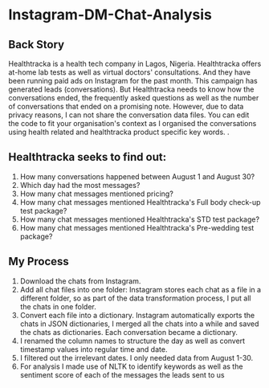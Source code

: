 # Instagram-DM-Chat-Analysis

## Back Story
Healthtracka is a health tech company in Lagos, Nigeria. Healthtracka offers at-home lab tests as well as virtual doctors' consultations. And they have been running paid ads on Instagram for the past month. This campaign has generated leads (conversations). But Healthtracka needs to know how the conversations ended, the frequently asked questions as well as the number of conversations that ended on a promising note. However, due to data privacy reasons, I can not share the conversation data files. You can edit the code to fit your organisation's context as I organised the conversations using health related and healthtracka product specific key words.
.
## Healthtracka seeks to find out:
<ol>
  <li>How many conversations happened between August 1 and August 30?</li>
  <li>Which day had the most messages?</li>
  <li>How many chat messages mentioned pricing?</li>
  <li>How many chat messages mentioned Healthtracka's Full body check-up test package?</li>
  <li>How many chat messages mentioned Healthtracka's STD test package?</li>
  <li>How many chat messages mentioned Healthtracka's Pre-wedding test package?</li>
</ol>

## My Process
<ol>
  <li>Download the chats from Instagram.</li>
  <li>Add all chat files into one folder: Instagram stores each chat as a file in a different folder, so as part of the data transformation process, I put all the chats in one folder.</li>
  <li>Convert each file into a dictionary. Instagram automatically exports the chats in JSON dictionaries, I merged all the chats into a while and saved the chats as dictionaries. Each conversation became a dictionary.</li>
  <li>I renamed the column names to structure the day as well as convert timestamp values into regular time and date.</li>
  <li>I filtered out the irrelevant dates. I only needed data from August 1-30.</li>
  <li>For analysis I made use of NLTK to identify keywords as well as the sentiment score of each of the messages the leads sent to us</li>
</ol>
